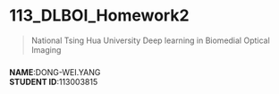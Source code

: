 # 113_DLBOI_Homework2
>National Tsing Hua University
>Deep learning in Biomedial Optical Imaging<br/>
##### 
**NAME**:DONG-WEI.YANG<br/>
**STUDENT ID**:113003815

